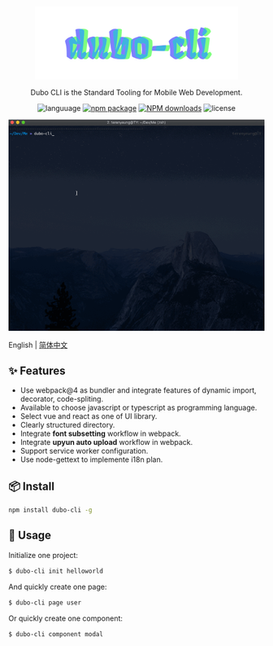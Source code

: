<p align="center">
  <a href="http://ant.design">
    <img width="400" src="./assets/dubo-cli.svg">
  </a>
</p>

<!-- <h1 align="center">Dubo CLI</h1> -->

<div align="center">

Dubo CLI is the Standard Tooling for Mobile Web Development.

 ![languuage](https://img.shields.io/badge/language-node-gcf.svg) [![npm package](https://img.shields.io/npm/v/dubo-cli.svg?style=flat-square)](https://www.npmjs.com/package/dubo-cli) [![NPM downloads](http://img.shields.io/npm/dm/dubo-cli.svg?style=flat-square)](https://www.npmjs.com/package/dubo-cli) ![license](https://img.shields.io/badge/license-Anti%20996-99ccff.svg)


</div>

![start](./assets/demo.gif)

English | [简体中文](./README-zh_CN.md)

## ✨ Features

- Use webpack@4 as bundler and integrate features of dynamic import, decorator, code-spliting.
- Available to choose javascript or typescript as programming language.
- Select vue and react as one of UI library.
- Clearly structured directory.
- Integrate **font subsetting** workflow in webpack.
- Integrate **upyun auto upload** workflow in webpack.
- Support service worker configuration.
- Use node-gettext to implemente i18n plan.

## 📦 Install

```bash
npm install dubo-cli -g
```

## 🔨 Usage

Initialize one project:

```bash
$ dubo-cli init helloworld
```

And quickly create one page:

```bash
$ dubo-cli page user
```

Or quickly create one component:

```bash
$ dubo-cli component modal
```